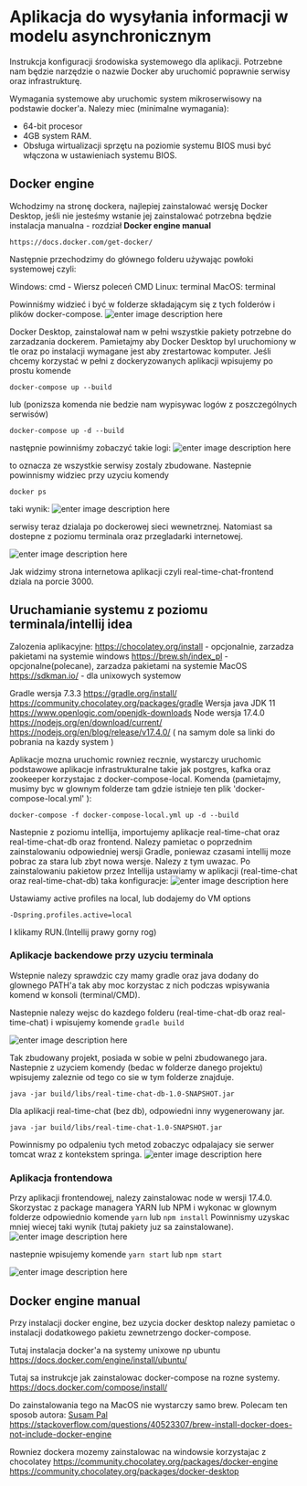 ﻿# Aplikacja do wysyłania informacji w modelu asynchronicznym
Instrukcja konfiguracji środowiska systemowego dla aplikacji. Potrzebne nam będzie narzędzie o nazwie Docker aby uruchomić poprawnie serwisy oraz infrastrukturę.

Wymagania systemowe aby uruchomic system mikroserwisowy na podstawie docker'a.
Nalezy miec (minimalne wymagania):
-   64-bit procesor
-   4GB system RAM.
-   Obsługa wirtualizacji sprzętu na poziomie systemu BIOS musi być włączona w ustawieniach systemu BIOS.

## Docker engine
Wchodzimy na stronę dockera, najlepiej zainstalować wersję Docker Desktop, jeśli nie jesteśmy wstanie jej zainstalować potrzebna będzie instalacja manualna - rozdział **Docker engine manual**
```
https://docs.docker.com/get-docker/
```

Następnie przechodzimy do głównego folderu używając powłoki systemowej czyli:

Windows: cmd - Wiersz poleceń CMD
Linux: terminal
MacOS: terminal

Powinniśmy widzieć i być w folderze składającym się z tych folderów i plików docker-compose.
![enter image description here](https://i.imgur.com/p8zAoQY.png)

Docker Desktop, zainstalował nam w pełni wszystkie pakiety potrzebne do zarzadzania dockerem. Pamietajmy aby Docker Desktop byl uruchomiony w tle oraz po instalacji wymagane jest aby zrestartowac komputer. Jeśli chcemy korzystać w pełni z dockeryzowanych aplikacji wpisujemy po prostu komende

```
docker-compose up --build
```
lub (ponizsza komenda nie bedzie nam wypisywac logów z poszczególnych serwisów)
```
docker-compose up -d --build
```
następnie powinniśmy zobaczyć takie logi:
![enter image description here](https://i.imgur.com/ulxBind.png)

to oznacza ze wszystkie serwisy zostaly zbudowane.
Nastepnie powinnismy widziec przy uzyciu komendy 
```
docker ps
```
taki wynik:
![enter image description here](https://i.imgur.com/fEj4NY4.png)

serwisy teraz dzialaja po dockerowej sieci wewnetrznej. Natomiast sa dostepne z poziomu terminala oraz przegladarki internetowej.

![enter image description here](https://i.imgur.com/2cQNX8E.png)

Jak widzimy strona internetowa aplikacji czyli real-time-chat-frontend dziala na porcie 3000.

## Uruchamianie systemu z poziomu terminala/intellij idea

Zalozenia aplikacyjne:
https://chocolatey.org/install - opcjonalnie, zarzadza pakietami na systemie windows 
https://brew.sh/index_pl - opcjonalne(polecane), zarzadza pakietami na systemie MacOS
https://sdkman.io/ - dla unixowych systemow

Gradle wersja 7.3.3
https://gradle.org/install/
https://community.chocolatey.org/packages/gradle
Wersja java JDK 11
https://www.openlogic.com/openjdk-downloads
Node wersja 17.4.0
https://nodejs.org/en/download/current/
https://nodejs.org/en/blog/release/v17.4.0/ ( na samym dole sa linki do pobrania na kazdy system )

Aplikacje mozna uruchomic rowniez recznie, wystarczy uruchomic podstawowe aplikacje infrastrukturalne takie jak postgres, kafka oraz zookeeper korzystajac z docker-compose-local. Komenda (pamietajmy, musimy byc w glownym folderze tam gdzie istnieje ten plik 'docker-compose-local.yml' ):
```
docker-compose -f docker-compose-local.yml up -d --build
```

Nastepnie z poziomu intellija, importujemy aplikacje real-time-chat oraz real-time-chat-db oraz frontend. Nalezy pamietac o poprzednim zainstalowaniu odpowiedniej wersji Gradle, poniewaz czasami intellij moze pobrac za stara lub zbyt nowa wersje. Nalezy z tym uwazac. Po zainstalowaniu pakietow przez Intellija ustawiamy w aplikacji (real-time-chat oraz real-time-chat-db) taka konfiguracje:
![enter image description here](https://i.imgur.com/g8InqF4.png)

Ustawiamy active profiles na local, lub dodajemy do VM options
```
-Dspring.profiles.active=local
```
I klikamy RUN.(Intellij prawy gorny rog)

### Aplikacje backendowe przy uzyciu terminala

Wstepnie nalezy sprawdzic czy mamy gradle oraz java dodany do glownego PATH'a tak aby moc korzystac z nich podczas wpisywania komend w konsoli (terminal/CMD).

Nastepnie nalezy wejsc do kazdego folderu (real-time-chat-db oraz real-time-chat) i wpisujemy komende ```gradle build```

![enter image description here](https://i.imgur.com/En9tj3M.png)

Tak zbudowany projekt, posiada w sobie w pelni zbudowanego jara.
Nastepnie z uzyciem komendy (bedac w folderze danego projektu) wpisujemy zaleznie od tego co sie w tym folderze znajduje.
```
java -jar build/libs/real-time-chat-db-1.0-SNAPSHOT.jar
```

Dla aplikacji real-time-chat (bez db), odpowiedni inny wygenerowany jar.

```
java -jar build/libs/real-time-chat-1.0-SNAPSHOT.jar
```

Powinnismy po odpaleniu tych metod zobaczyc odpalajacy sie serwer tomcat wraz z kontekstem springa.
![enter image description here](https://i.imgur.com/oVDWh0o.png)


### Aplikacja frontendowa
Przy aplikacji frontendowej, nalezy zainstalowac node w wersji 17.4.0.
Skorzystac z package managera YARN lub NPM i wykonac w glownym folderze odpowiednio komende
```yarn``` lub ``` npm install ```
Powinnismy uzyskac mniej wiecej taki wynik (tutaj pakiety juz sa zainstalowane).
![enter image description here](https://i.imgur.com/0d06BZi.png)

nastepnie wpisujemy komende ```yarn start``` lub ```npm start```

![enter image description here](https://i.imgur.com/RmUfytw.png)



## Docker engine manual

Przy instalacji docker engine, bez uzycia docker desktop nalezy pamietac o instalacji dodatkowego pakietu zewnetrzengo docker-compose.

Tutaj instalacja docker'a na systemy unixowe np ubuntu
https://docs.docker.com/engine/install/ubuntu/

Tutaj sa instrukcje jak zainstalowac docker-compose na rozne systemy.
https://docs.docker.com/compose/install/

Do zainstalowania tego na MacOS
nie wystarczy samo brew. Polecam ten sposob autora: [Susam Pal](https://stackoverflow.com/users/303363/susam-pal)
https://stackoverflow.com/questions/40523307/brew-install-docker-does-not-include-docker-engine

Rowniez dockera mozemy zainstalowac na windowsie korzystajac z chocolatey
https://community.chocolatey.org/packages/docker-engine
https://community.chocolatey.org/packages/docker-desktop
